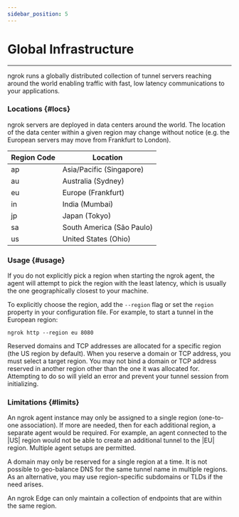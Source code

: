 ```yaml
---
sidebar_position: 5
---
```


# Global Infrastructure
--------------

ngrok runs a globally distributed collection of tunnel servers reaching around the world enabling traffic with fast, low latency communications to your applications.

### Locations {#locs}

ngrok servers are deployed in data centers around the world. The location of the data center within a given region may change without notice (e.g. the European servers may move from Frankfurt to London).

| Region Code | Location |
| --- | --- |
| ap  | Asia/Pacific (Singapore) |
| au  | Australia (Sydney) |
| eu  | Europe (Frankfurt) |
| in  | India (Mumbai) |
| jp  | Japan (Tokyo) |
| sa  | South America (São Paulo) |
| us  | United States (Ohio) |

### Usage {#usage}

If you do not explicitly pick a region when starting the ngrok agent, the agent will attempt to pick the region with the least latency, which is usually the one geographically closest to your machine.

To explicitly choose the region, add the `--region` flag or set the `region` property in your configuration file. For example, to start a tunnel in the European region:

    ngrok http --region eu 8080

Reserved domains and TCP addresses are allocated for a specific region (the US region by default). When you reserve a domain or TCP address, you must select a target region. You may not bind a domain or TCP address reserved in another region other than the one it was allocated for. Attempting to do so will yield an error and prevent your tunnel session from initializing.

### Limitations {#limits}

An ngrok agent instance may only be assigned to a single region (one-to-one association). If more are needed, then for each additional region, a separate agent would be required. For example, an agent connected to the |US| region would not be able to create an additional tunnel to the |EU| region. Multiple agent setups are permitted. 

A domain may only be reserved for a single region at a time. It is not possible to geo-balance DNS for the same tunnel name in multiple regions. As an alternative, you may use region-specific subdomains or TLDs if the need arises.

An ngrok Edge can only maintain a collection of endpoints that are within the same region.
